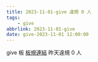 ```yaml
---
title: 2023-11-01-give 違規 0 人
tags:
    - give
abbrlink: 2023-11-01-give
date: give-2023-11-01 12:00:00
---
```

give 板 [板規連結](https://www.ptt.cc/bbs/give/M.1612495900.A.C32.html)
昨天違規 0 人
